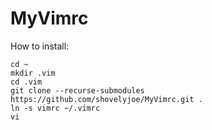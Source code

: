 # MyVimrc

How to install:

```
cd ~
mkdir .vim
cd .vim
git clone --recurse-submodules https://github.com/shovelyjoe/MyVimrc.git .
ln -s vimrc ~/.vimrc
vi

```
